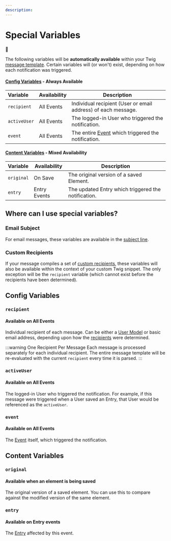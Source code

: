 ```yaml
---
description:
---
```


# Special Variables

🚩

The following variables will be **automatically available** within your Twig [message template](/messages/set-template). Certain variables will (or won't) exist, depending on how each notification was triggered.

#### [**Config Variables**](#config-variables) - Always Available

| Variable     | Availability | Description
|:-------------|--------------|-------------
| `recipient`  | All Events   | Individual recipient (User or email address) of each message.
| `activeUser` | All Events   | The logged-in User who triggered the notification.
| `event`      | All Events   | The entire [Event](https://docs.craftcms.com/api/v3/craft-events-modelevent.html) which triggered the notification.

#### [**Content Variables**](#content-variables) - Mixed Availability

| Variable     | Availability | Description
|:-------------|--------------|-------------
| `original`   | On Save      | The original version of a saved Element.
| `entry`      | Entry Events | The updated Entry which triggered the notification.
<!--
| `user`       | User Events  | The updated User which triggered the notification.
| `asset`      | Asset Events | The updated Asset which triggered the notification.
-->

## Where can I use special variables?

### Email Subject

For email messages, these variables are available in the [subject line](/messages/set-template/#email-subject).

### Custom Recipients

If your message compiles a set of [custom recipients](/recipients/#custom-selection), these variables will also be available within the context of your custom Twig snippet. The only exception will be the `recipient` variable (which cannot exist before the recipients have been determined).

## Config Variables

### `recipient`

#### Available on All Events

Individual recipient of each message. Can be either a [User Model](https://docs.craftcms.com/api/v3/craft-elements-user.html) or basic email address, depending upon how the [recipients](/recipients/) were determined.

:::warning One Recipient Per Message
Each message is processed separately for each individual recipient. The entire message template will be re-evaluated with the current `recipient` every time it is parsed.
:::

### `activeUser`

#### Available on All Events

The logged-in User who triggered the notification. For example, if this message were triggered when a User saved an Entry, that User would be referenced as the `activeUser`.

### `event`

#### Available on All Events

The [Event](https://docs.craftcms.com/api/v3/craft-events-modelevent.html) itself, which triggered the notification.

## Content Variables

### `original`

#### Available when an element is being saved

The original version of a saved element. You can use this to compare against the modified version of the same element.

### `entry`

#### Available on Entry events

The [Entry](https://docs.craftcms.com/api/v3/craft-elements-entry.html) affected by this event.

<!--

### `user`

#### Available on User events

The [User](https://docs.craftcms.com/api/v3/craft-elements-user.html) affected by this event.

### `asset`

#### Available on Asset events

The [Asset](https://docs.craftcms.com/api/v3/craft-elements-asset.html) affected by this event.

-->
